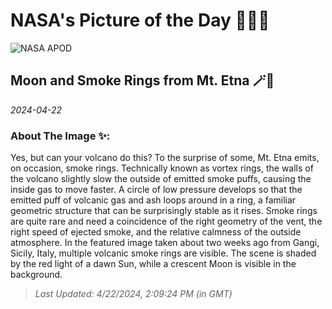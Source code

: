 
# NASA's Picture of the Day 🧑‍🚀💫

  ![NASA APOD](https://apod.nasa.gov/apod/image/2404/EtnaRingsMoonCrop_Giannobile_960.jpg)
  
  ## Moon and Smoke Rings from Mt. Etna 🪄🌌
  
  _2024-04-22_
  
  ### About The Image ✨: 
  
  Yes, but can your volcano do this? To the surprise of some, Mt. Etna emits, on occasion, smoke rings. Technically known as vortex rings, the walls of the volcano slightly slow the outside of emitted smoke puffs, causing the inside gas to move faster.  A circle of low pressure develops so that the emitted puff of volcanic gas and ash loops around in a ring, a familiar geometric structure that can be surprisingly stable as it rises. Smoke rings are quite rare and need a coincidence of the right geometry  of the vent, the right speed of ejected smoke, and the relative calmness of the outside atmosphere.  In the featured image taken about two weeks ago from Gangi, Sicily, Italy, multiple volcanic smoke rings are visible.  The scene is shaded by the red light of a dawn Sun, while a crescent Moon is visible in the background.
  
  
  
  > _Last Updated: 4/22/2024, 2:09:24 PM (in GMT)_
  